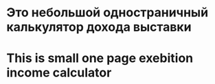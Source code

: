 # Это небольшой одностраничный калькулятор дохода выставки
# This is small one page exebition income calculator
